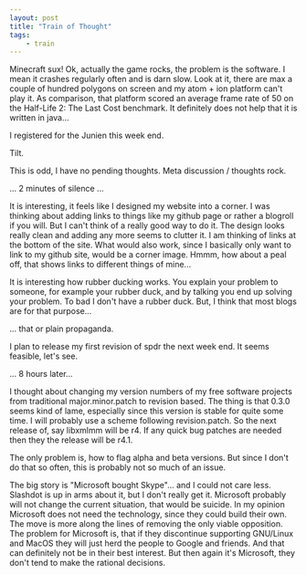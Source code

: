 ```yaml
---
layout: post
title: "Train of Thought"
tags:
    - train
---
```


Minecraft sux! Ok, actually the game rocks, the problem is the software. I
mean it crashes regularly often and is darn slow. Look at it, there are max 
a couple of hundred polygons on screen and my atom + ion platform can't play it.
As comparison, that platform scored an average frame rate of 50 on the 
Half-Life 2: The Last Cost benchmark. It definitely does not help that it is 
written in java...

<!--more-->

I registered for the Junien this week end.

Tilt.

This is odd, I have no pending thoughts. Meta discussion / thoughts rock. 

... 2 minutes of silence ...

It is interesting, it feels like I designed my website into a corner. I was 
thinking about adding links to things like my github page or rather a blogroll 
if you will. But I can't think of a really good way to do it. The design looks 
really clean and adding any more seems to clutter it. I am thinking of links 
at the bottom of the site. What would also work, since I basically only want to
link to my github site, would be a corner image. Hmmm, how about a peal off, 
that shows links to different things of mine... 

It is interesting how rubber ducking works. You explain your problem to someone, 
for example your rubber duck, and by talking you end up solving your problem. To
bad I don't have a rubber duck. But, I think that most blogs are for that
purpose...

... that or plain propaganda.

I plan to release my first revision of spdr the next week end. It seems feasible,
let's see. 

... 8 hours later...

I thought about changing my version numbers of my free software projects from 
traditional major.minor.patch to revision based. The thing is that 0.3.0 seems 
kind of lame, especially since this version is stable for quite some time. I will
probably use a scheme following revision.patch. So the next release of, say 
libxmlmm will be r4. If any quick bug patches are needed then they the release
will be r4.1. 

The only problem is, how to flag alpha and beta versions. But since I don't do
that so often, this is probably not so much of an issue. 

The big story is "Microsoft bought Skype"... and I could not care less. Slashdot
is up in arms about it, but I don't really get it. Microsoft probably will not
change the current situation, that would be suicide. In my opinion Microsoft 
does not need the technology, since they could build their own. The move is
more along the lines of removing the only viable opposition. The problem for
Microsoft is, that if they discontinue supporting GNU/Linux and MacOS they will
just herd the people to Google and friends. And that can definitely not be in 
their best interest. But then again it's Microsoft, they don't tend to make the 
rational decisions.


